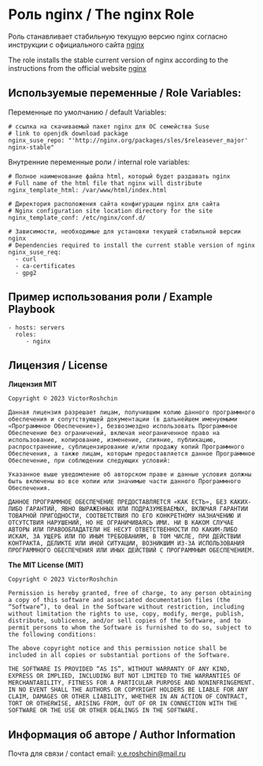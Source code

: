 Роль nginx / The nginx Role
=========
Роль станавливает стабильную текущую версию nginx согласно инструкции с официального сайта [nginx](https://nginx.org/ru/linux_packages.html)

The role installs the stable current version of nginx according to the instructions from the official website [nginx](https://nginx.org/ru/linux_packages.html)

Используемые переменные / Role Variables:
--------------
Переменные по умолчанию / default Variables:

    # ссылка на скачиваемый пакет nginx для ОС семейства Suse
    # link to openjdk download package
    nginx_suse_repo: "'http://nginx.org/packages/sles/$releasever_major' nginx-stable"

Внутренние переменные роли / internal role variables:

    # Полное наименование файла html, который будет раздавать nginx
    # Full name of the html file that nginx will distribute
    nginx_template_html: /var/www/html/index.html

    # Директория расположения сайта конфигурации nginx для сайта
    # Nginx configuration site location directory for the site
    nginx_template_conf: /etc/nginx/conf.d/

    # Зависимости, необходимые для установки текущей стабильной версии nginx
    # Dependencies required to install the current stable version of nginx
    nginx_suse_req: 
      - curl
      - ca-certificates
      - gpg2

Пример использования роли / Example Playbook
----------------

    - hosts: servers
      roles:
         - nginx

Лицензия / License
-------

**Лицензия MIT**

    Copyright © 2023 VictorRoshchin

    Данная лицензия разрешает лицам, получившим копию данного программного обеспечения и сопутствующей документации (в дальнейшем именуемыми «Программное Обеспечение»), безвозмездно использовать Программное Обеспечение без ограничений, включая неограниченное право на использование, копирование, изменение, слияние, публикацию, распространение, сублицензирование и/или продажу копий Программного Обеспечения, а также лицам, которым предоставляется данное Программное Обеспечение, при соблюдении следующих условий:

    Указанное выше уведомление об авторском праве и данные условия должны быть включены во все копии или значимые части данного Программного Обеспечения.

    ДАННОЕ ПРОГРАММНОЕ ОБЕСПЕЧЕНИЕ ПРЕДОСТАВЛЯЕТСЯ «КАК ЕСТЬ», БЕЗ КАКИХ-ЛИБО ГАРАНТИЙ, ЯВНО ВЫРАЖЕННЫХ ИЛИ ПОДРАЗУМЕВАЕМЫХ, ВКЛЮЧАЯ ГАРАНТИИ ТОВАРНОЙ ПРИГОДНОСТИ, СООТВЕТСТВИЯ ПО ЕГО КОНКРЕТНОМУ НАЗНАЧЕНИЮ И ОТСУТСТВИЯ НАРУШЕНИЙ, НО НЕ ОГРАНИЧИВАЯСЬ ИМИ. НИ В КАКОМ СЛУЧАЕ АВТОРЫ ИЛИ ПРАВООБЛАДАТЕЛИ НЕ НЕСУТ ОТВЕТСТВЕННОСТИ ПО КАКИМ-ЛИБО ИСКАМ, ЗА УЩЕРБ ИЛИ ПО ИНЫМ ТРЕБОВАНИЯМ, В ТОМ ЧИСЛЕ, ПРИ ДЕЙСТВИИ КОНТРАКТА, ДЕЛИКТЕ ИЛИ ИНОЙ СИТУАЦИИ, ВОЗНИКШИМ ИЗ-ЗА ИСПОЛЬЗОВАНИЯ ПРОГРАММНОГО ОБЕСПЕЧЕНИЯ ИЛИ ИНЫХ ДЕЙСТВИЙ С ПРОГРАММНЫМ ОБЕСПЕЧЕНИЕМ.

**The MIT License (MIT)**

    Copyright © 2023 VictorRoshchin

    Permission is hereby granted, free of charge, to any person obtaining a copy of this software and associated documentation files (the “Software”), to deal in the Software without restriction, including without limitation the rights to use, copy, modify, merge, publish, distribute, sublicense, and/or sell copies of the Software, and to permit persons to whom the Software is furnished to do so, subject to the following conditions:

    The above copyright notice and this permission notice shall be included in all copies or substantial portions of the Software.

    THE SOFTWARE IS PROVIDED “AS IS”, WITHOUT WARRANTY OF ANY KIND, EXPRESS OR IMPLIED, INCLUDING BUT NOT LIMITED TO THE WARRANTIES OF MERCHANTABILITY, FITNESS FOR A PARTICULAR PURPOSE AND NONINFRINGEMENT. IN NO EVENT SHALL THE AUTHORS OR COPYRIGHT HOLDERS BE LIABLE FOR ANY CLAIM, DAMAGES OR OTHER LIABILITY, WHETHER IN AN ACTION OF CONTRACT, TORT OR OTHERWISE, ARISING FROM, OUT OF OR IN CONNECTION WITH THE SOFTWARE OR THE USE OR OTHER DEALINGS IN THE SOFTWARE.

Информация об авторе / Author Information
------------------
Почта для связи / сontact email: v.e.roshchin@mail.ru
